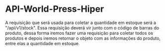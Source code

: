 # API-World-Press-Hiper
A requisição que será usada para coletar a quantidade em estoque será a "/api/v1/stock". Essa requisição deverá vir junto com o código de barras do produto, dessa forma iremos fazer uma requisição para coletar todos os produtos e depois iremos retornar o objeto com as informações do produto, entre elas a quantidade em estoque.